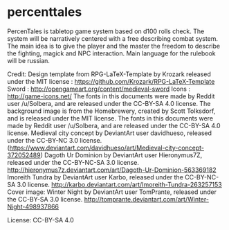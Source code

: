 # percenttales
PercenTales is tabletop game system based on d100 rolls check.
The system will be narratively centered with a free describing combat system. The main idea is to give the player and the master the freedom to describe the fighting, magick and NPC interaction.
Main language for the rulebook will be russian.
 
Credit:
Design template from RPG-LaTeX-Template by Krozark released under the MIT license :   https://github.com/Krozark/RPG-LaTeX-Template
Sword : http://opengameart.org/content/medieval-sword
Icons : http://game-icons.net/
The fonts in this documents were made by Reddit user /u/Solbera, and are released under the CC-BY-SA 4.0 license.
The background image is from the Homebrewery, created by Scott Tolksdorf, and is released under the MIT license.
The fonts in this documents were made by Reddit user /u/Solbera, and are released under the CC-BY-SA 4.0 license.
Medieval city concept by DeviantArt user davidhueso, released under the CC-BY-NC 3.0 license. (https://www.deviantart.com/davidhueso/art/Medieval-city-concept-372052489)
Dagoth Ur Dominion by DeviantArt user Hieronymus7Z, released under the CC-BY-NC-SA 3.0 license. http://hieronymus7z.deviantart.com/art/Dagoth-Ur-Dominion-563369182
Imoreith Tundra by DeviantArt user Karbo, released under the CC-BY-NC-SA 3.0 license. http://karbo.deviantart.com/art/Imoreith-Tundra-263257153
Cover image: Winter Night by DeviantArt user TomPrante, released under the CC-BY-SA 3.0 license. http://tomprante.deviantart.com/art/Winter-Night-498937866
 
License:
CC-BY-SA 4.0